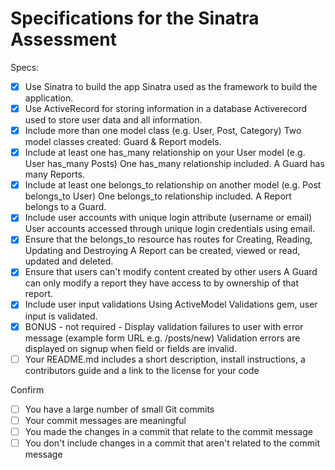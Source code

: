 # Specifications for the Sinatra Assessment

Specs:
- [x] Use Sinatra to build the app
   Sinatra used as the framework to build the application.
- [x] Use ActiveRecord for storing information in a database
   Activerecord used to store user data and all information.
- [x] Include more than one model class (e.g. User, Post, Category)
   Two model classes created: Guard & Report models.
- [x] Include at least one has_many relationship on your User model (e.g. User has_many Posts)
   One has_many relationship included. A Guard has many Reports.
- [x] Include at least one belongs_to relationship on another model (e.g. Post belongs_to User)
   One belongs_to relationship included. A Report belongs to a Guard.
- [x] Include user accounts with unique login attribute (username or email)
   User accounts accessed through unique login credentials using email.
- [x] Ensure that the belongs_to resource has routes for Creating, Reading, Updating and Destroying
   A Report can be created, viewed or read, updated and deleted.
- [x] Ensure that users can't modify content created by other users
   A Guard can only modify a report they have access to by ownership of that report.
- [x] Include user input validations
   Using ActiveModel Validations gem, user input is validated.
- [x] BONUS - not required - Display validation failures to user with error message (example form URL e.g. /posts/new)
   Validation errors are displayed on signup when field or fields are invalid.
- [ ] Your README.md includes a short description, install instructions, a contributors guide and a link to the license for your code

Confirm
- [ ] You have a large number of small Git commits
- [ ] Your commit messages are meaningful
- [ ] You made the changes in a commit that relate to the commit message
- [ ] You don't include changes in a commit that aren't related to the commit message
